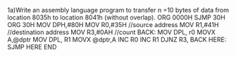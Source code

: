1a)Write an assembly language program to transfer n =10 bytes of data from location
8035h to location 8041h (without overlap).
ORG 0000H
SJMP 30H
ORG 30H
MOV DPH,#80H
MOV R0,#35H //source address
MOV R1,#41H //destination address
MOV R3,#0AH //count
BACK: MOV DPL, r0
MOVX A,@dptr
MOV DPL, R1
MOVX @dptr,A
INC R0
INC R1
DJNZ R3, BACK
HERE: SJMP HERE
END
